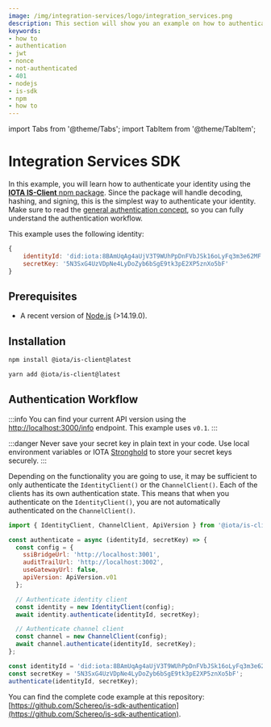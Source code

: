 ```yaml
---
image: /img/integration-services/logo/integration_services.png
description: This section will show you an example on how to authenticate using the IOTA IS-SDK npm package.
keywords:
- how to
- authentication
- jwt
- nonce
- not-authenticated
- 401
- nodejs
- is-sdk
- npm
- how to
---
```


import Tabs from '@theme/Tabs';
import TabItem from '@theme/TabItem';

# Integration Services SDK

In this example, you will learn how to authenticate your identity using the [**IOTA IS-Client** npm package](https://www.npmjs.com/package/@iota/is-client). Since the package will handle decoding, hashing, and signing, this is the simplest way to authenticate your identity. Make sure to read the [general authentication concept](https://wiki.iota.org/integration-services/authentication), so you can fully understand the authentication workflow.

This example uses the following identity: 

```js
{
    identityId: 'did:iota:8BAmUqAg4aUjV3T9WUhPpDnFVbJSk16oLyFq3m3e62MF',
    secretKey: '5N3SxG4UzVDpNe4LyDoZyb6bSgE9tk3pE2XP5znXo5bF'
}
```

## Prerequisites 

* A recent version of [Node.js](https://nodejs.org/en/download/) (>14.19.0).

## Installation

<Tabs>
<TabItem value="npm" label="npm">

```bash
npm install @iota/is-client@latest
```

</TabItem>
<TabItem value="yarn" label="Yarn">

```bash
yarn add @iota/is-client@latest
```

</TabItem>
</Tabs>

## Authentication Workflow

:::info
You can find your current API version using the [http://localhost:3000/info](http://localhost:3000/info) endpoint. This example uses `v0.1`.
:::

:::danger
Never save your secret key in plain text in your code. Use local environment variables or IOTA [Stronghold](https://wiki.iota.org/stronghold.rs/welcome) to store your secret keys securely.
:::

Depending on the functionality you are going to use, it may be sufficient to only authenticate the `IdentityClient()` or the `ChannelClient()`.
Each of the clients has its own authentication state. This means that when you authenticate on the `IdentityClient()`, you are not automatically authenticated on the `ChannelClient()`.

```js title="./authenticate.js
import { IdentityClient, ChannelClient, ApiVersion } from '@iota/is-client';

const authenticate = async (identityId, secretKey) => {
  const config = {
    ssiBridgeUrl: 'http://localhost:3001',
    auditTrailUrl: 'http://localhost:3002',
    useGatewayUrl: false,
    apiVersion: ApiVersion.v01
  };

  // Authenticate identity client
  const identity = new IdentityClient(config);
  await identity.authenticate(identityId, secretKey);

  // Authenticate channel client
  const channel = new ChannelClient(config);
  await channel.authenticate(identityId, secretKey);
};

const identityId = 'did:iota:8BAmUqAg4aUjV3T9WUhPpDnFVbJSk16oLyFq3m3e62MF';
const secretKey = '5N3SxG4UzVDpNe4LyDoZyb6bSgE9tk3pE2XP5znXo5bF';
authenticate(identityId, secretKey);
```

You can find the complete code example at this repository: [https://github.com/Schereo/is-sdk-authentication](https://github.com/Schereo/is-sdk-authentication).